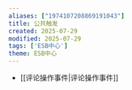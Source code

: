 ```yaml
---
aliases: ["1974107208869191043"]
title: 公共触发
created: 2025-07-29
modified: 2025-07-29
tags: ['ESB中心']
theme: ESB中心
---
```


- [[评论操作事件|评论操作事件]]